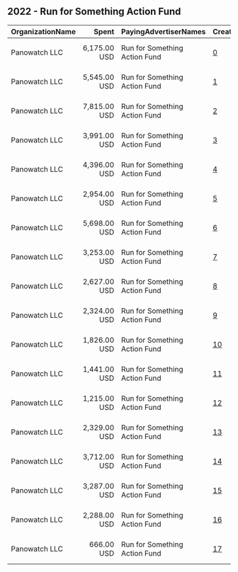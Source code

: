 ## 2022 - Run for Something Action Fund 
|OrganizationName|Spent|PayingAdvertiserNames|CreativeUrls|Impressions|Genders|AgeBrackets|CountryCodes|BillingAddresses|CandidateBallotInformation|
|:---|---:|:---|:---|---:|:---|:---|:---|:---|:---|
|Panowatch  LLC|6,175.00 USD|Run for Something Action Fund|[0](https://www.snap.com/political-ads/asset/767125a262a8bddc3c89494f46d9d193ce22488f106da8a98ee5229dd365814c?mediaType=mp4)|1,063,683||18-39|united states|"8207 Taunton Pl,West Springfield,22152,US"|Run for Something|
|Panowatch  LLC|5,545.00 USD|Run for Something Action Fund|[1](https://www.snap.com/political-ads/asset/767125a262a8bddc3c89494f46d9d193ce22488f106da8a98ee5229dd365814c?mediaType=mp4)|1,054,699||18-39|united states|"8207 Taunton Pl,West Springfield,22152,US"|Run for Something|
|Panowatch  LLC|7,815.00 USD|Run for Something Action Fund|[2](https://www.snap.com/political-ads/asset/3a83ab727917f00b3c3026057401c1a562a170d7cad2a972438e6265bc17f8a6?mediaType=mp4)|822,950||18-39|united states|"8207 Taunton Pl,West Springfield,22152,US"|Run for Something|
|Panowatch  LLC|3,991.00 USD|Run for Something Action Fund|[3](https://www.snap.com/political-ads/asset/767125a262a8bddc3c89494f46d9d193ce22488f106da8a98ee5229dd365814c?mediaType=mp4)|763,883||18-39|united states|"8207 Taunton Pl,West Springfield,22152,US"|Run for Something|
|Panowatch  LLC|4,396.00 USD|Run for Something Action Fund|[4](https://www.snap.com/political-ads/asset/767125a262a8bddc3c89494f46d9d193ce22488f106da8a98ee5229dd365814c?mediaType=mp4)|697,861||18-39|united states|"8207 Taunton Pl,West Springfield,22152,US"|Run for Something|
|Panowatch  LLC|2,954.00 USD|Run for Something Action Fund|[5](https://www.snap.com/political-ads/asset/139ce78e4fb9e71c39497c74153a2075434cb3597c20a4447a96fdce7d653ca2?mediaType=mp4)|508,534||18-39|united states|"8207 Taunton Pl,West Springfield,22152,US"|Run for Something|
|Panowatch  LLC|5,698.00 USD|Run for Something Action Fund|[6](https://www.snap.com/political-ads/asset/ecb3ff31b97391972b1d1f7bddc531d3b6b26273a3dd8834e2dcef63954d308f?mediaType=mp4)|507,941||18-39|united states|"8207 Taunton Pl,West Springfield,22152,US"|Run for Something|
|Panowatch  LLC|3,253.00 USD|Run for Something Action Fund|[7](https://www.snap.com/political-ads/asset/139ce78e4fb9e71c39497c74153a2075434cb3597c20a4447a96fdce7d653ca2?mediaType=mp4)|444,048||18-39|united states|"8207 Taunton Pl,West Springfield,22152,US"|Run for Something|
|Panowatch  LLC|2,627.00 USD|Run for Something Action Fund|[8](https://www.snap.com/political-ads/asset/139ce78e4fb9e71c39497c74153a2075434cb3597c20a4447a96fdce7d653ca2?mediaType=mp4)|416,019||18-39|united states|"8207 Taunton Pl,West Springfield,22152,US"|Run for Something|
|Panowatch  LLC|2,324.00 USD|Run for Something Action Fund|[9](https://www.snap.com/political-ads/asset/139ce78e4fb9e71c39497c74153a2075434cb3597c20a4447a96fdce7d653ca2?mediaType=mp4)|324,781||18-39|united states|"8207 Taunton Pl,West Springfield,22152,US"|Run for Something|
|Panowatch  LLC|1,826.00 USD|Run for Something Action Fund|[10](https://www.snap.com/political-ads/asset/139ce78e4fb9e71c39497c74153a2075434cb3597c20a4447a96fdce7d653ca2?mediaType=mp4)|246,360||18-39|united states|"8207 Taunton Pl,West Springfield,22152,US"|Run for Something|
|Panowatch  LLC|1,441.00 USD|Run for Something Action Fund|[11](https://www.snap.com/political-ads/asset/767125a262a8bddc3c89494f46d9d193ce22488f106da8a98ee5229dd365814c?mediaType=mp4)|205,305||18-39|united states|"8207 Taunton Pl,West Springfield,22152,US"|Run for Something|
|Panowatch  LLC|1,215.00 USD|Run for Something Action Fund|[12](https://www.snap.com/political-ads/asset/139ce78e4fb9e71c39497c74153a2075434cb3597c20a4447a96fdce7d653ca2?mediaType=mp4)|202,003||18-39|united states|"8207 Taunton Pl,West Springfield,22152,US"|Run for Something|
|Panowatch  LLC|2,329.00 USD|Run for Something Action Fund|[13](https://www.snap.com/political-ads/asset/3a83ab727917f00b3c3026057401c1a562a170d7cad2a972438e6265bc17f8a6?mediaType=mp4)|197,209||18-44|united states|"8207 Taunton Pl,West Springfield,22152,US"|Run for Something|
|Panowatch  LLC|3,712.00 USD|Run for Something Action Fund|[14](https://www.snap.com/political-ads/asset/767125a262a8bddc3c89494f46d9d193ce22488f106da8a98ee5229dd365814c?mediaType=mp4)|166,304||18-39|united states|"8207 Taunton Pl,West Springfield,22152,US"|Run for Something|
|Panowatch  LLC|3,287.00 USD|Run for Something Action Fund|[15](https://www.snap.com/political-ads/asset/139ce78e4fb9e71c39497c74153a2075434cb3597c20a4447a96fdce7d653ca2?mediaType=mp4)|146,147||18-39|united states|"8207 Taunton Pl,West Springfield,22152,US"|Run for Something|
|Panowatch  LLC|2,288.00 USD|Run for Something Action Fund|[16](https://www.snap.com/political-ads/asset/ecb3ff31b97391972b1d1f7bddc531d3b6b26273a3dd8834e2dcef63954d308f?mediaType=mp4)|144,077||18-44|united states|"8207 Taunton Pl,West Springfield,22152,US"|Run for Something|
|Panowatch  LLC|666.00 USD|Run for Something Action Fund|[17](https://www.snap.com/political-ads/asset/767125a262a8bddc3c89494f46d9d193ce22488f106da8a98ee5229dd365814c?mediaType=mp4)|110,351||18-39|united states|"8207 Taunton Pl,West Springfield,22152,US"|Run for Something|
